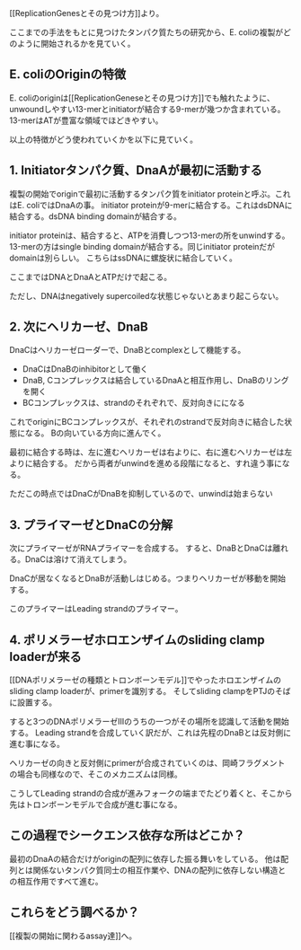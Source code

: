 [[ReplicationGenesとその見つけ方]]より。

ここまでの手法をもとに見つけたタンパク質たちの研究から、E. coliの複製がどのように開始されるかを見ていく。

## E. coliのOriginの特徴

E. coliのoriginは[[ReplicationGeneseとその見つけ方]]でも触れたように、unwoundしやすい13-merとinitiatorが結合する9-merが幾つか含まれている。
13-merはATが豊富な領域でほどきやすい。

以上の特徴がどう使われていくかを以下に見ていく。

## 1. Initiatorタンパク質、DnaAが最初に活動する

複製の開始でoriginで最初に活動するタンパク質をinitiator proteinと呼ぶ。これはE. coliではDnaAの事。
initiator proteinが9-merに結合する。これはdsDNAに結合する。dsDNA binding domainが結合する。

initiator proteinは、結合すると、ATPを消費しつつ13-merの所をunwindする。
13-merの方はsingle binding domainが結合する。同じinitiator proteinだがdomainは別らしい。
こちらはssDNAに螺旋状に結合していく。

ここまではDNAとDnaAとATPだけで起こる。

ただし、DNAはnegatively supercoiledな状態じゃないとあまり起こらない。

## 2. 次にヘリカーゼ、DnaB

DnaCはヘリカーゼローダーで、DnaBとcomplexとして機能する。

- DnaCはDnaBのinhibitorとして働く
- DnaB, Cコンプレックスは結合しているDnaAと相互作用し、DnaBのリングを開く
- BCコンプレックスは、strandのそれぞれで、反対向きにになる

これでoriginにBCコンプレックスが、それぞれのstrandで反対向きに結合した状態になる。
Bの向いている方向に進んでく。

最初に結合する時は、左に進むヘリカーゼは右よりに、右に進むヘリカーゼは左よりに結合する。
だから両者がunwindを進める段階になると、すれ違う事になる。

ただこの時点ではDnaCがDnaBを抑制しているので、unwindは始まらない

## 3. プライマーゼとDnaCの分解

次にプライマーゼがRNAプライマーを合成する。
すると、DnaBとDnaCは離れる。DnaCは溶けて消えてしまう。

DnaCが居なくなるとDnaBが活動しはじめる。つまりヘリカーゼが移動を開始する。

このプライマーはLeading strandのプライマー。

## 4. ポリメラーゼホロエンザイムのsliding clamp loaderが来る

[[DNAポリメラーゼの種類とトロンボーンモデル]]でやったホロエンザイムのsliding clamp loaderが、primerを識別する。
そしてsliding clampをPTJのそばに設置する。

すると3つのDNAポリメラーゼIIIのうちの一つがその場所を認識して活動を開始する。
Leading strandを合成していく訳だが、これは先程のDnaBとは反対側に進む事になる。

ヘリカーゼの向きと反対側にprimerが合成されていくのは、岡崎フラグメントの場合も同様なので、そこのメカニズムは同様。

こうしてLeading strandの合成が進みフォークの端までたどり着くと、そこから先はトロンボーンモデルで合成が進む事になる。

## この過程でシークエンス依存な所はどこか？

最初のDnaAの結合だけがoriginの配列に依存した振る舞いをしている。
他は配列とは関係ないタンパク質同士の相互作業や、DNAの配列に依存しない構造との相互作用ですべて進む。

## これらをどう調べるか？

[[複製の開始に関わるassay達]]へ。